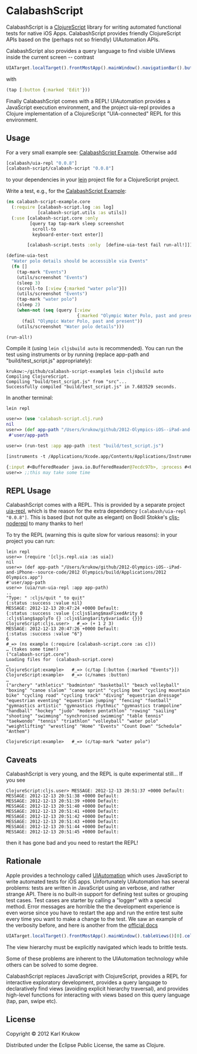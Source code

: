 # CalabashScript

CalabashScript is a [ClojureScript](https://github.com/clojure/clojurescript) library for writing automated functional tests for native iOS Apps. CalabashScript provides friendly ClojureScript APIs based on the (perhaps not so friendly) UIAutomation APIs. 

CalabashScript also provides a query language to find visible UIViews inside the current screen -- contrast

```javascript
UIATarget.localTarget().frontMostApp().mainWindow().navigationBar().buttons()['Edit'].tap();
```

with

```clojure
(tap [:button {:marked 'Edit'}))
```

Finally CalabashScript comes with a REPL! UIAutomation provides a JavaScript execution environment, and the project uia-repl provides a Clojure implementation of a ClojureScript "UIA-connected" REPL for this environment.
    
## Usage

For a very small example see: [CalabashScript Example](https://github.com/krukow/calabash-script-example). Otherwise add

```clojure
[calabash/uia-repl "0.0.8"]
[calabash-script/calabash-script "0.0.8"]
```

to your dependencies in your [lein](https://github.com/technomancy/leiningen) project file for a ClojureScript project.

Write a test, e.g., for the [CalabashScript Example](https://github.com/krukow/calabash-script-example):

```clojure
(ns calabash-script-example.core
  (:require [calabash-script.log :as log]
            [calabash-script.utils :as utils])
  (:use [calabash-script.core :only
         [query tap tap-mark sleep screenshot
          scroll-to
          keyboard-enter-text enter]]

        [calabash-script.tests :only  [define-uia-test fail run-all!]]))

(define-uia-test
  "Water polo details should be accessible via Events"
  (fn []
    (tap-mark "Events")
    (utils/screenshot "Events")
    (sleep 3)
    (scroll-to [:view {:marked "water polo"}])
    (utils/screenshot "Events")
    (tap-mark "water polo")
    (sleep 2)
    (when-not (seq (query [:view
                           {:marked "Olympic Water Polo, past and present"}]))
      (fail "Olympic Water Polo, past and present"))
    (utils/screenshot "Water polo details")))

(run-all!)
```

Compile it (using `lein cljsbuild auto` is recommended). You can run the test using instruments or by running (replace app-path and "build/test_script.js" appropriately):

	krukow:~/github/calabash-script-example$ lein cljsbuild auto
	Compiling ClojureScript.
	Compiling "build/test_script.js" from "src"...
	Successfully compiled "build/test_script.js" in 7.683529 seconds. 
	
In another terminal:

	lein repl
	

```clojure
user=> (use 'calabash-script.clj.run)
nil
user=> (def app-path "/Users/krukow/github/2012-Olympics-iOS--iPad-and-iPhone--source-code/2012 Olympics/build/Applications/2012 Olympics.app")
 #'user/app-path

user=> (run-test :app app-path :test "build/test_script.js")

[instruments -t /Applications/Xcode.app/Contents/Applications/Instruments.app/Contents/PlugIns/AutomationInstrument.bundle/Contents/Resources/Automation.tracetemplate /Users/krukow/github/2012-Olympics-iOS--iPad-and-iPhone--source-code/2012 Olympics/build/Applications/2012 Olympics.app -D run/trace -e UIARESULTSPATH run -e UIASCRIPT build/test_script.js]

{:input #<BufferedReader java.io.BufferedReader@7ecdc97b>, :process #<UNIXProcess java.lang.UNIXProcess@7866eb46>}
user=> ;;this may take some time
```

    
## REPL Usage

CalabashScript comes with a REPL. This is provided by a separate project [uia-repl](https://github.com/krukow/uia-repl), which is the reason for the extra dependency `[calabash/uia-repl "0.0.8"]`. This is based (but not quite as elegant) on Bodil Stokke's [cljs-noderepl](https://github.com/bodil/cljs-noderepl) to many thanks to her!

To try the REPL (warning this is quite slow for various reasons): in your project you can run:

	lein repl
	user=> (require '[cljs.repl.uia :as uia])
	nil
	user=> (def app-path "/Users/krukow/github/2012-Olympics-iOS--iPad-and-iPhone--source-code/2012 Olympics/build/Applications/2012 Olympics.app")
	#'user/app-path
	user=> (uia/run-uia-repl :app app-path)
	..
	"Type: " :cljs/quit " to quit"
	{:status :success :value nil}
	MESSAGE: 2012-12-13 20:47:24 +0000 Default: 
	{:status :success :value {:cljs$lang$maxFixedArity 0 :cljs$lang$applyTo {} :cljs$lang$arity$variadic {}}}
	ClojureScript:cljs.user>   #_=> (+ 1 2 3)
	MESSAGE: 2012-12-13 20:47:26 +0000 Default: 
	{:status :success :value "6"}
	6
	#_=> (ns example (:require [calabash-script.core :as c]))
	… (takes some time!)
	("calabash-script.core")
	Loading files for  (calabash-script.core)
	…
	ClojureScript:example>   #_=> (c/tap [:button {:marked "Events"}])
	ClojureScript:example>   #_=> (c/names :button)
	…
	("archery" "athletics" "badminton" "basketball" "beach volleyball" "boxing" "canoe slalom" "canoe sprint" "cycling bmx" "cycling mountain bike" "cycling road" "cycling track" "diving" "equestrian dressage" "equestrian eventing" "equestrian jumping" "fencing" "football" "gymnastics artistic" "gymnastics rhythmic" "gymnastics trampoline" "handball" "hockey" "judo" "modern pentathlon" "rowing" "sailing" "shooting" "swimming" "synchronised swimming" "table tennis" "taekwondo" "tennis" "triathlon" "volleyball" "water polo" "weightlifting" "wrestling" "Home" "Events" "Count Down" "Schedule" "Anthem")

	ClojureScript:example>   #_=> (c/tap-mark "water polo")
	
## Caveats
CalabashScript is very young, and the REPL is quite experimental still… If you see

	ClojureScript:cljs.user> MESSAGE: 2012-12-13 20:51:37 +0000 Default: 
	MESSAGE: 2012-12-13 20:51:38 +0000 Default: 
	MESSAGE: 2012-12-13 20:51:39 +0000 Default: 
	MESSAGE: 2012-12-13 20:51:40 +0000 Default: 
	MESSAGE: 2012-12-13 20:51:41 +0000 Default: 
	MESSAGE: 2012-12-13 20:51:42 +0000 Default: 
	MESSAGE: 2012-12-13 20:51:43 +0000 Default: 
	MESSAGE: 2012-12-13 20:51:44 +0000 Default: 
	MESSAGE: 2012-12-13 20:51:45 +0000 Default: 
	
then it has gone bad and you need to restart the REPL!

## Rationale

Apple provides a technology called [UIAutomation](http://developer.apple.com/library/ios/#documentation/DeveloperTools/Reference/UIAutomationRef/_index.html) which uses JavaScript to write automated tests for iOS apps. Unfortunately UIAutomation has several problems: tests are written in JavaScript using an verbose, and rather strange API. There is no built-in support for defining test suites or grouping test cases. Test cases are starter by calling a "logger" with a special method. Error messages are horrible the the development experience is even worse since you have to restart the app and run the entire test suite every time you want to make a change to the test. We saw an example of the verbosity before, and here is another from the [official docs](https://developer.apple.com/library/mac/#documentation/developertools/Conceptual/InstrumentsUserGuide/UsingtheAutomationInstrument/UsingtheAutomationInstrument.html#//apple_ref/doc/uid/TP40004652-CH20-SW1)

```javascript
UIATarget.localTarget().frontMostApp().mainWindow().tableViews()[0].cells()[0].elements()["Chocolate Cake"];
```

The view hierarchy must be explicitly navigated which leads to brittle tests.

Some of these problems are inherent to the UIAutomation technology while others can be solved to some degree.

CalabashScript replaces JavaScript with ClojureScript, provides a REPL for interactive exploratory development, provides a query language to declaratively find views (avoiding explicit hierarchy traversal), and provides high-level functions for interacting with views based on this query language (tap, pan, swipe etc).



## License

Copyright © 2012 Karl Krukow

Distributed under the Eclipse Public License, the same as Clojure.
